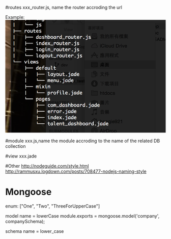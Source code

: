 #routes
xxx_router.js, name the router accroding the url

Example:![Alt Text](router_example.png)

#module
xxx.js,name the module accroding to the name of the related DB collection

#view
xxx.jade

#Other
http://nodeguide.com/style.html
http://rammusxu.logdown.com/posts/708477-nodejs-naming-style

# Mongoose
enum: ["One", "Two", "ThreeForUpperCase"]

model name = lowerCase
module.exports = mongoose.model('company', companySchema);

schema name = lower_case
